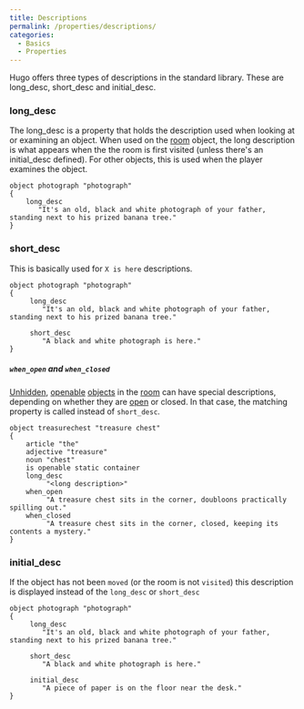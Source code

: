 ```yaml
---
title: Descriptions
permalink: /properties/descriptions/
categories: 
  - Basics
  - Properties
---
```


Hugo offers three types of descriptions in the standard library. These
are long_desc, short_desc and initial_desc. 

### long_desc

The long_desc is a property that holds the description used when
looking at or examining an object. When used on the
[room](rooms) object, the long description is what appears
when the the room is first visited (unless there's an initial_desc
defined). For other objects, this is used when the player examines the
object.

    object photograph "photograph"
    {
        long_desc
           "It's an old, black and white photograph of your father, standing next to his prized banana tree."
    }

### short_desc

This is basically used for `X is here` descriptions.

    object photograph "photograph"
    {
         long_desc
            "It's an old, black and white photograph of your father, standing next to his prized banana tree."

         short_desc
            "A black and white photograph is here."
    }

##### `when_open` and `when_closed`

[Unhidden](hidden), [openable](openable)
[objects](objects) in the [room](rooms) can have
special descriptions, depending on whether they are
[open](open) or closed. In that case, the matching property
is called instead of `short_desc`.

    object treasurechest "treasure chest"
    {
        article "the"
        adjective "treasure"
        noun "chest"
        is openable static container
        long_desc
             "<long description>"
        when_open
             "A treasure chest sits in the corner, doubloons practically spilling out."
        when_closed
             "A treasure chest sits in the corner, closed, keeping its contents a mystery."
    }

### initial_desc

If the object has not been `moved` (or the room is not `visited`) this
description is displayed instead of the `long_desc` or `short_desc`

    object photograph "photograph"
    {
         long_desc
            "It's an old, black and white photograph of your father, standing next to his prized banana tree."

         short_desc
            "A black and white photograph is here."

         initial_desc
            "A piece of paper is on the floor near the desk."
    }

